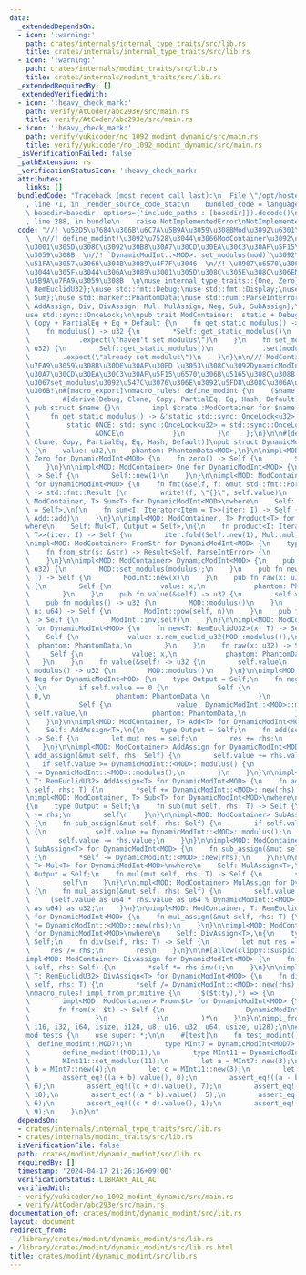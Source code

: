 ```yaml
---
data:
  _extendedDependsOn:
  - icon: ':warning:'
    path: crates/internals/internal_type_traits/src/lib.rs
    title: crates/internals/internal_type_traits/src/lib.rs
  - icon: ':warning:'
    path: crates/internals/modint_traits/src/lib.rs
    title: crates/internals/modint_traits/src/lib.rs
  _extendedRequiredBy: []
  _extendedVerifiedWith:
  - icon: ':heavy_check_mark:'
    path: verify/AtCoder/abc293e/src/main.rs
    title: verify/AtCoder/abc293e/src/main.rs
  - icon: ':heavy_check_mark:'
    path: verify/yukicoder/no_1092_modint_dynamic/src/main.rs
    title: verify/yukicoder/no_1092_modint_dynamic/src/main.rs
  _isVerificationFailed: false
  _pathExtension: rs
  _verificationStatusIcon: ':heavy_check_mark:'
  attributes:
    links: []
  bundledCode: "Traceback (most recent call last):\n  File \"/opt/hostedtoolcache/Python/3.10.14/x64/lib/python3.10/site-packages/onlinejudge_verify/documentation/build.py\"\
    , line 71, in _render_source_code_stat\n    bundled_code = language.bundle(stat.path,\
    \ basedir=basedir, options={'include_paths': [basedir]}).decode()\n  File \"/opt/hostedtoolcache/Python/3.10.14/x64/lib/python3.10/site-packages/onlinejudge_verify/languages/rust.py\"\
    , line 288, in bundle\n    raise NotImplementedError\nNotImplementedError\n"
  code: "//! \u52D5\u7684\u306B\u6C7A\u5B9A\u3059\u308BMod\u3092\u6301\u3064ModInt\
    \  \n//! define_modint!\u3092\u7528\u3044\u3066ModContainer\u3092\u5B9A\u7FA9\u3057\
    \u3001\u305D\u308C\u3092\u30B8\u30A7\u30CD\u30EA\u30C3\u30AF\u5F15\u6570\u3068\
    \u3059\u308B  \n//! `DynamicModInt::<MOD>::set_modulus(mod)`\u3092\u547C\u3073\
    \u51FA\u3057\u3066\u304B\u3089\u4F7F\u3046  \n//! \u8907\u6570\u306EMod\u3092\u4F7F\
    \u3044\u305F\u3044\u306A\u3089\u3001\u305D\u308C\u305E\u308C\u306EModContainer\u3092\
    \u5B9A\u7FA9\u3059\u308B  \n\nuse internal_type_traits::{One, Zero};\nuse modint_traits::{ModInt,\
    \ RemEuclidU32};\nuse std::fmt::Debug;\nuse std::fmt::Display;\nuse std::iter::{Product,\
    \ Sum};\nuse std::marker::PhantomData;\nuse std::num::ParseIntError;\nuse std::ops::{Add,\
    \ AddAssign, Div, DivAssign, Mul, MulAssign, Neg, Sub, SubAssign};\nuse std::str::FromStr;\n\
    use std::sync::OnceLock;\n\npub trait ModContainer: 'static + Debug + Clone +\
    \ Copy + PartialEq + Eq + Default {\n    fn get_static_modulus() -> &'static OnceLock<u32>;\n\
    \    fn modulus() -> u32 {\n        *Self::get_static_modulus()\n            .get()\n\
    \            .expect(\"haven't set modulus\")\n    }\n    fn set_modulus(modulus:\
    \ u32) {\n        Self::get_static_modulus()\n            .set(modulus)\n    \
    \        .expect(\"already set modulus\")\n    }\n}\n\n/// ModContainer\u3092\u5B9A\
    \u7FA9\u3059\u308B\u30DE\u30AF\u30ED \u3053\u308C\u3092DynamicModInt\u306E\u30B8\
    \u30A7\u30CD\u30EA\u30C3\u30AF\u5F15\u6570\u306B\u5165\u308C\u308B  \n/// \u5F8C\
    \u3067set_modulus\u3092\u547C\u3076\u306E\u3092\u5FD8\u308C\u306A\u3044\u3088\u3046\
    \u306B!\n#[macro_export]\nmacro_rules! define_modint {\n    ($name:ident) => {\n\
    \        #[derive(Debug, Clone, Copy, PartialEq, Eq, Hash, Default)]\n       \
    \ pub struct $name {}\n        impl $crate::ModContainer for $name {\n       \
    \     fn get_static_modulus() -> &'static std::sync::OnceLock<u32> {\n       \
    \         static ONCE: std::sync::OnceLock<u32> = std::sync::OnceLock::new();\n\
    \                &ONCE\n            }\n        }\n    };\n}\n\n#[derive(Debug,\
    \ Clone, Copy, PartialEq, Eq, Hash, Default)]\npub struct DynamicModInt<MOD: ModContainer>\
    \ {\n    value: u32,\n    phantom: PhantomData<MOD>,\n}\n\nimpl<MOD: ModContainer>\
    \ Zero for DynamicModInt<MOD> {\n    fn zero() -> Self {\n        Self::raw(0)\n\
    \    }\n}\n\nimpl<MOD: ModContainer> One for DynamicModInt<MOD> {\n    fn one()\
    \ -> Self {\n        Self::new(1)\n    }\n}\n\nimpl<MOD: ModContainer> Display\
    \ for DynamicModInt<MOD> {\n    fn fmt(&self, f: &mut std::fmt::Formatter<'_>)\
    \ -> std::fmt::Result {\n        write!(f, \"{}\", self.value)\n    }\n}\n\nimpl<MOD:\
    \ ModContainer, T> Sum<T> for DynamicModInt<MOD>\nwhere\n    Self: Add<T, Output\
    \ = Self>,\n{\n    fn sum<I: Iterator<Item = T>>(iter: I) -> Self {\n        iter.fold(Self::raw(0),\
    \ Add::add)\n    }\n}\n\nimpl<MOD: ModContainer, T> Product<T> for DynamicModInt<MOD>\n\
    where\n    Self: Mul<T, Output = Self>,\n{\n    fn product<I: Iterator<Item =\
    \ T>>(iter: I) -> Self {\n        iter.fold(Self::new(1), Mul::mul)\n    }\n}\n\
    \nimpl<MOD: ModContainer> FromStr for DynamicModInt<MOD> {\n    type Err = ParseIntError;\n\
    \    fn from_str(s: &str) -> Result<Self, ParseIntError> {\n        i64::from_str(s).map(Self::new)\n\
    \    }\n}\n\nimpl<MOD: ModContainer> DynamicModInt<MOD> {\n    pub fn set_modulus(modulus:\
    \ u32) {\n        MOD::set_modulus(modulus);\n    }\n    pub fn new<T: RemEuclidU32>(x:\
    \ T) -> Self {\n        ModInt::new(x)\n    }\n    pub fn raw(x: u32) -> Self\
    \ {\n        Self {\n            value: x,\n            phantom: PhantomData,\n\
    \        }\n    }\n    pub fn value(&self) -> u32 {\n        self.value\n    }\n\
    \    pub fn modulus() -> u32 {\n        MOD::modulus()\n    }\n    pub fn pow(&self,\
    \ n: u64) -> Self {\n        ModInt::pow(self, n)\n    }\n    pub fn inv(&self)\
    \ -> Self {\n        ModInt::inv(self)\n    }\n}\n\nimpl<MOD: ModContainer> ModInt\
    \ for DynamicModInt<MOD> {\n    fn new<T: RemEuclidU32>(x: T) -> Self {\n    \
    \    Self {\n            value: x.rem_euclid_u32(MOD::modulus()),\n          \
    \  phantom: PhantomData,\n        }\n    }\n    fn raw(x: u32) -> Self {\n   \
    \     Self {\n            value: x,\n            phantom: PhantomData,\n     \
    \   }\n    }\n    fn value(&self) -> u32 {\n        self.value\n    }\n    fn\
    \ modulus() -> u32 {\n        MOD::modulus()\n    }\n}\n\nimpl<MOD: ModContainer>\
    \ Neg for DynamicModInt<MOD> {\n    type Output = Self;\n    fn neg(self) -> Self\
    \ {\n        if self.value == 0 {\n            Self {\n                value:\
    \ 0,\n                phantom: PhantomData,\n            }\n        } else {\n\
    \            Self {\n                value: DynamicModInt::<MOD>::modulus() -\
    \ self.value,\n                phantom: PhantomData,\n            }\n        }\n\
    \    }\n}\n\nimpl<MOD: ModContainer, T> Add<T> for DynamicModInt<MOD>\nwhere\n\
    \    Self: AddAssign<T>,\n{\n    type Output = Self;\n    fn add(self, rhs: T)\
    \ -> Self {\n        let mut res = self;\n        res += rhs;\n        res\n \
    \   }\n}\n\nimpl<MOD: ModContainer> AddAssign for DynamicModInt<MOD> {\n    fn\
    \ add_assign(&mut self, rhs: Self) {\n        self.value += rhs.value;\n     \
    \   if self.value >= DynamicModInt::<MOD>::modulus() {\n            self.value\
    \ -= DynamicModInt::<MOD>::modulus();\n        }\n    }\n}\n\nimpl<MOD: ModContainer,\
    \ T: RemEuclidU32> AddAssign<T> for DynamicModInt<MOD> {\n    fn add_assign(&mut\
    \ self, rhs: T) {\n        *self += DynamicModInt::<MOD>::new(rhs);\n    }\n}\n\
    \nimpl<MOD: ModContainer, T> Sub<T> for DynamicModInt<MOD>\nwhere\n    Self: SubAssign<T>,\n\
    {\n    type Output = Self;\n    fn sub(mut self, rhs: T) -> Self {\n        self\
    \ -= rhs;\n        self\n    }\n}\n\nimpl<MOD: ModContainer> SubAssign for DynamicModInt<MOD>\
    \ {\n    fn sub_assign(&mut self, rhs: Self) {\n        if self.value < rhs.value\
    \ {\n            self.value += DynamicModInt::<MOD>::modulus();\n        }\n \
    \       self.value -= rhs.value;\n    }\n}\n\nimpl<MOD: ModContainer, T: RemEuclidU32>\
    \ SubAssign<T> for DynamicModInt<MOD> {\n    fn sub_assign(&mut self, rhs: T)\
    \ {\n        *self -= DynamicModInt::<MOD>::new(rhs);\n    }\n}\n\nimpl<MOD: ModContainer,\
    \ T> Mul<T> for DynamicModInt<MOD>\nwhere\n    Self: MulAssign<T>,\n{\n    type\
    \ Output = Self;\n    fn mul(mut self, rhs: T) -> Self {\n        self *= rhs;\n\
    \        self\n    }\n}\n\nimpl<MOD: ModContainer> MulAssign for DynamicModInt<MOD>\
    \ {\n    fn mul_assign(&mut self, rhs: Self) {\n        self.value =\n       \
    \     (self.value as u64 * rhs.value as u64 % DynamicModInt::<MOD>::modulus()\
    \ as u64) as u32;\n    }\n}\n\nimpl<MOD: ModContainer, T: RemEuclidU32> MulAssign<T>\
    \ for DynamicModInt<MOD> {\n    fn mul_assign(&mut self, rhs: T) {\n        *self\
    \ *= DynamicModInt::<MOD>::new(rhs);\n    }\n}\n\nimpl<MOD: ModContainer, T> Div<T>\
    \ for DynamicModInt<MOD>\nwhere\n    Self: DivAssign<T>,\n{\n    type Output =\
    \ Self;\n    fn div(self, rhs: T) -> Self {\n        let mut res = self;\n   \
    \     res /= rhs;\n        res\n    }\n}\n\n#[allow(clippy::suspicious_op_assign_impl)]\n\
    impl<MOD: ModContainer> DivAssign for DynamicModInt<MOD> {\n    fn div_assign(&mut\
    \ self, rhs: Self) {\n        *self *= rhs.inv();\n    }\n}\n\nimpl<MOD: ModContainer,\
    \ T: RemEuclidU32> DivAssign<T> for DynamicModInt<MOD> {\n    fn div_assign(&mut\
    \ self, rhs: T) {\n        *self /= DynamicModInt::<MOD>::new(rhs);\n    }\n}\n\
    \nmacro_rules! impl_from_primitive {\n    ($($t:ty),*) => {\n        $(\n    \
    \        impl<MOD: ModContainer> From<$t> for DynamicModInt<MOD> {\n         \
    \       fn from(x: $t) -> Self {\n                    DynamicModInt::new(x)\n\
    \                }\n            }\n        )*\n    }\n}\n\nimpl_from_primitive!(i8,\
    \ i16, i32, i64, isize, i128, u8, u16, u32, u64, usize, u128);\n\n#[cfg(test)]\n\
    mod tests {\n    use super::*;\n\n    #[test]\n    fn test_modint() {\n      \
    \  define_modint!(MOD7);\n        type MInt7 = DynamicModInt<MOD7>;\n        MInt7::set_modulus(7);\n\
    \        define_modint!(MOD11);\n        type MInt11 = DynamicModInt<MOD11>;\n\
    \        MInt11::set_modulus(11);\n        let a = MInt7::new(3);\n        let\
    \ b = MInt7::new(4);\n        let c = MInt11::new(3);\n        let d = MInt11::new(4);\n\
    \        assert_eq!((a + b).value(), 0);\n        assert_eq!((a - b).value(),\
    \ 6);\n        assert_eq!((c + d).value(), 7);\n        assert_eq!((c - d).value(),\
    \ 10);\n        assert_eq!((a * b).value(), 5);\n        assert_eq!((a / b).value(),\
    \ 6);\n        assert_eq!((c * d).value(), 1);\n        assert_eq!((c / d).value(),\
    \ 9);\n    }\n}\n"
  dependsOn:
  - crates/internals/internal_type_traits/src/lib.rs
  - crates/internals/modint_traits/src/lib.rs
  isVerificationFile: false
  path: crates/modint/dynamic_modint/src/lib.rs
  requiredBy: []
  timestamp: '2024-04-17 21:26:36+09:00'
  verificationStatus: LIBRARY_ALL_AC
  verifiedWith:
  - verify/yukicoder/no_1092_modint_dynamic/src/main.rs
  - verify/AtCoder/abc293e/src/main.rs
documentation_of: crates/modint/dynamic_modint/src/lib.rs
layout: document
redirect_from:
- /library/crates/modint/dynamic_modint/src/lib.rs
- /library/crates/modint/dynamic_modint/src/lib.rs.html
title: crates/modint/dynamic_modint/src/lib.rs
---
```

